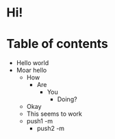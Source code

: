 # Hi!

# Table of contents

<!--- TABLE_OF_CONTENTS -->
* Hello world
* Moar hello
    - How
        + Are
            * You
                - Doing?
    - Okay
    - This seems to work
    - push1 -m
        + push2 -m
<!--- /TABLE_OF_CONTENTS -->

<!--- CONTENT -->
<!--- /CONTENT -->